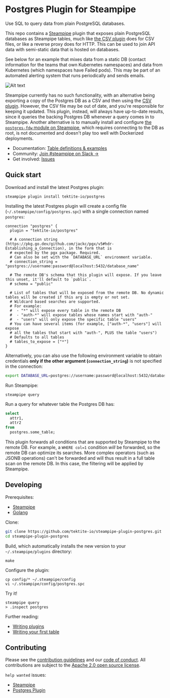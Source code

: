 # Postgres Plugin for Steampipe

Use SQL to query data from plain PostgreSQL databases.

This repo contains a [Steampipe](https://steampipe.io/) plugin that exposes plain PostgreSQL databases as Steampipe tables, much like [the CSV plugin](https://hub.steampipe.io/plugins/turbot/csv) does for CSV files, or like a reverse proxy does for HTTP. This can be used to join API data with semi-static data that is hosted on databases.

See below for an example that mixes data from a static DB (contact information for the teams that own Kubernetes namespaces) and data from Kubernetes (which namespaces have Failed pods). This may be part of an automated alerting system that runs periodically and sends emails.

![Alt text](docs/image.png)

Steampipe currently has no such functionality, with an alternative being exporting a copy of the Postgres DB as a CSV and then using the [CSV plugin](https://hub.steampipe.io/plugins/turbot/csv). However, the CSV file may be out of date, and you're responsible for keeping it updated. This plugin, instead, will always have up-to-date results, since it queries the backing Postgres DB whenever a query comes in to Steampipe. Another alternative is to manually install and configure [the `postgres-fdw` module on Steampipe](https://www.postgresql.org/docs/current/postgres-fdw.html), which requires connecting to the DB as root, is not documented and doesn't play too well with Dockerized deployments.

- Documentation: [Table definitions & examples](https://hub.steampipe.io/plugins/tektite-io/postgres/tables)
- Community: [Join #steampipe on Slack →](https://turbot.com/community/join)
- Get involved: [Issues](https://github.com/tektite-io/steampipe-plugin-postgres/issues)

## Quick start

Download and install the latest Postgres plugin:

```shell
steampipe plugin install tektite-io/postgres
```

Installing the latest Postgres plugin will create a config file (`~/.steampipe/config/postgres.spc`) with a single connection named `postgres`:

```hcl
connection "postgres" {
  plugin = "tektite-io/postgres"

  # A connection string (https://pkg.go.dev/github.com/jackc/pgx/v5#hdr-Establishing_a_Connection), in the form that is 
  # expected by the pgx package. Required. 
  # Can also be set with the `DATABASE_URL` environment variable.
  # connection_string = "postgres://username:password@localhost:5432/database_name"

  # The remote DB's schema that this plugin will expose. If you leave this unset, it'll default to `public`.
  # schema = "public"

  # List of tables that will be exposed from the remote DB. No dynamic tables will be created if this arg is empty or not set.
  # Wildcard based searches are supported.
  # For example:
  #  - "*" will expose every table in the remote DB
  #  - "auth-*" will expose tables whose names start with "auth-"
  #  - "users" will only expose the specific table "users"
  # You can have several items (for example, ["auth-*", "users"] will expose 
  # all the tables that start with "auth-", PLUS the table "users")
  # Defaults to all tables
  # tables_to_expose = ["*"]
}
```

Alternatively, you can also use the following environment variable to obtain credentials **only if the other argument (`connection_string`)** is not specified in the connection:

```bash
export DATABASE_URL=postgres://username:password@localhost:5432/database_name
```

Run Steampipe:

```shell
steampipe query
```

Run a query for whatever table the Postgres DB has:

```sql
select
  attr1,
  attr2
from
  postgres.some_table;
```

This plugin forwards all conditions that are supported by Steampipe to the remote DB. For example, a `WHERE col=1` condition _will_ be forwarded, so the remote DB can optimize its searches. More complex operators (such as JSONB operations) can't be forwarded and will thus result in a full table scan on the remote DB. In this case, the filtering will be applied by Steampipe.

## Developing

Prerequisites:

- [Steampipe](https://steampipe.io/downloads)
- [Golang](https://golang.org/doc/install)

Clone:

```sh
git clone https://github.com/tektite-io/steampipe-plugin-postgres.git
cd steampipe-plugin-postgres
```

Build, which automatically installs the new version to your `~/.steampipe/plugins` directory:

```
make
```

Configure the plugin:

```
cp config/* ~/.steampipe/config
vi ~/.steampipe/config/postgres.spc
```

Try it!

```
steampipe query
> .inspect postgres
```

Further reading:

- [Writing plugins](https://steampipe.io/docs/develop/writing-plugins)
- [Writing your first table](https://steampipe.io/docs/develop/writing-your-first-table)

## Contributing

Please see the [contribution guidelines](https://github.com/turbot/steampipe/blob/main/CONTRIBUTING.md) and our [code of conduct](https://github.com/turbot/steampipe/blob/main/CODE_OF_CONDUCT.md). All contributions are subject to the [Apache 2.0 open source license](https://github.com/jreyesr/steampipe-plugin-postgres/blob/master/LICENSE.md).

`help wanted` issues:

- [Steampipe](https://github.com/turbot/steampipe/labels/help%20wanted)
- [Postgres Plugin](https://github.com/tektite-io/steampipe-plugin-postgres/labels/help%20wanted)
